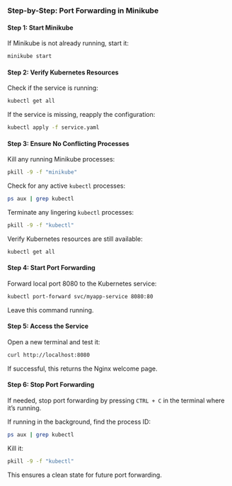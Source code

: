 ### **Step-by-Step: Port Forwarding in Minikube**  

#### **Step 1: Start Minikube**
If Minikube is not already running, start it:  
```bash
minikube start
```

#### **Step 2: Verify Kubernetes Resources**
Check if the service is running:  
```bash
kubectl get all
```
If the service is missing, reapply the configuration:  
```bash
kubectl apply -f service.yaml
```

#### **Step 3: Ensure No Conflicting Processes**
Kill any running Minikube processes:  
```bash
pkill -9 -f "minikube"
```
Check for any active `kubectl` processes:  
```bash
ps aux | grep kubectl
```
Terminate any lingering `kubectl` processes:  
```bash
pkill -9 -f "kubectl"
```
Verify Kubernetes resources are still available:  
```bash
kubectl get all
```

#### **Step 4: Start Port Forwarding**
Forward local port 8080 to the Kubernetes service:  
```bash
kubectl port-forward svc/myapp-service 8080:80
```
Leave this command running.

#### **Step 5: Access the Service**
Open a new terminal and test it:  
```bash
curl http://localhost:8080
```
If successful, this returns the Nginx welcome page.

#### **Step 6: Stop Port Forwarding**
If needed, stop port forwarding by pressing `CTRL + C` in the terminal where it’s running.  

If running in the background, find the process ID:  
```bash
ps aux | grep kubectl
```
Kill it:  
```bash
pkill -9 -f "kubectl"
```

This ensures a clean state for future port forwarding.